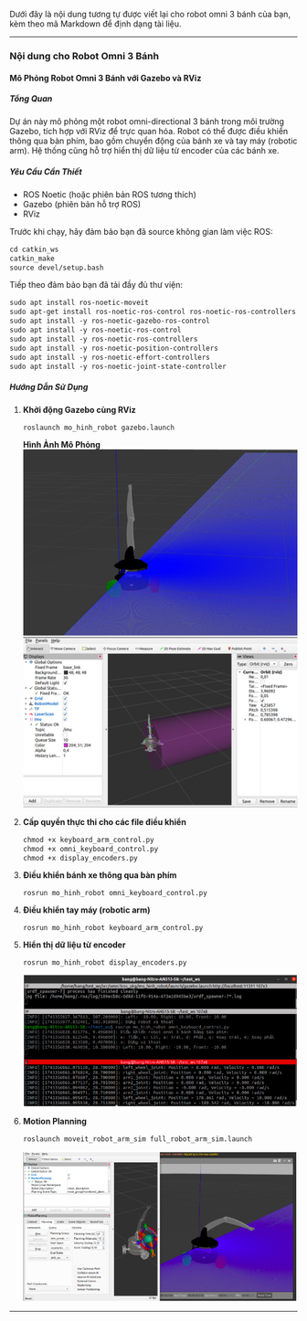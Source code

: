 Dưới đây là nội dung tương tự được viết lại cho robot omni 3 bánh của bạn, kèm theo mã Markdown để định dạng tài liệu.

---

### Nội dung cho Robot Omni 3 Bánh

#### **Mô Phỏng Robot Omni 3 Bánh với Gazebo và RViz**

##### **Tổng Quan**
Dự án này mô phỏng một robot omni-directional 3 bánh trong môi trường Gazebo, tích hợp với RViz để trực quan hóa. Robot có thể được điều khiển thông qua bàn phím, bao gồm chuyển động của bánh xe và tay máy (robotic arm). Hệ thống cũng hỗ trợ hiển thị dữ liệu từ encoder của các bánh xe.

##### **Yêu Cầu Cần Thiết**
- ROS Noetic (hoặc phiên bản ROS tương thích)
- Gazebo (phiên bản hỗ trợ ROS)
- RViz

Trước khi chạy, hãy đảm bảo bạn đã source không gian làm việc ROS:
```
cd catkin_ws
catkin_make
source devel/setup.bash
```

Tiếp theo đảm bảo bạn đã tải đầy đủ thư viện:
```
sudo apt install ros-noetic-moveit
sudo apt-get install ros-noetic-ros-control ros-noetic-ros-controllers
sudo apt install -y ros-noetic-gazebo-ros-control
sudo apt install -y ros-noetic-ros-control
sudo apt install -y ros-noetic-ros-controllers
sudo apt install -y ros-noetic-position-controllers
sudo apt install -y ros-noetic-effort-controllers
sudo apt install -y ros-noetic-joint-state-controller
```

##### **Hướng Dẫn Sử Dụng**

1. **Khởi động Gazebo cùng RViz**
   ```
   roslaunch mo_hinh_robot gazebo.launch
   ```

   **Hình Ảnh Mô Phỏng**  
   ![Robot Omni 3 Bánh](image/Gazebo.png)
   ![Robot Omni 3 Bánh](image/Rviz.png)

3. **Cấp quyền thực thi cho các file điều khiển**
   ```
   chmod +x keyboard_arm_control.py
   chmod +x omni_keyboard_control.py
   chmod +x display_encoders.py
   ```

4. **Điều khiển bánh xe thông qua bàn phím**
   ```
   rosrun mo_hinh_robot omni_keyboard_control.py
   ```

5. **Điều khiển tay máy (robotic arm)**
   ```
   rosrun mo_hinh_robot keyboard_arm_control.py
   ```

6. **Hiển thị dữ liệu từ encoder**
   ```
   rosrun mo_hinh_robot display_encoders.py
   ```
   ![Robot Omni 3 Bánh](image/Encoder.png)
7. **Motion Planning**
   ```
   roslaunch moveit_robot_arm_sim full_robot_arm_sim.launch 
   ```
   ![Robot Omni 3 Bánh](image/Move_it.png)
---

